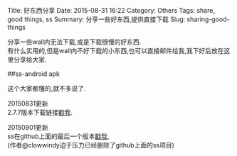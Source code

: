 Title: 好东西分享
Date: 2015-08-31 16:22
Category: Others
Tags: share, good things, ss
Summary: 分享一些好东西,提供直接下载
Slug: sharing-good-things

分享一些wall内无法下载,或是下载很慢的好东西.  
有什么实用的,但是wall内不好下载的小东西,也可以直接邮件给我,我下好后放在这里分享给大家.

##ss-android apk

这个大家都懂的,就不多说了.

20150831更新  
2.7.7版本下载链接[戳我]({attach}/files/shadowsocks-nightly-2.7.7.apk).

20150901更新  
ss在github上面的最后一个版本[戳我]({attach}/files/shadowsocks-2.8.2.zip),  
(作者@clowwindy迫于压力已经删除了github上面的ss项目)